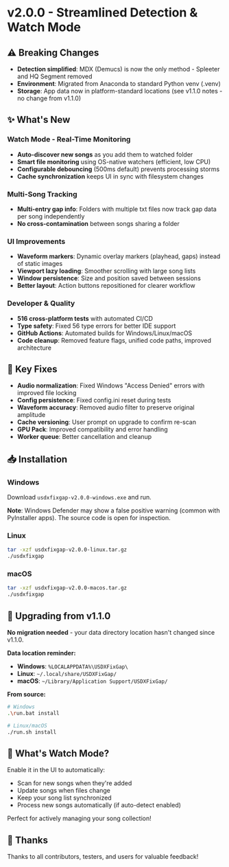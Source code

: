 ﻿# v2.0.0 - Streamlined Detection & Watch Mode

## ⚠️ Breaking Changes

- **Detection simplified**: MDX (Demucs) is now the only method - Spleeter and HQ Segment removed
- **Environment**: Migrated from Anaconda to standard Python venv (.venv)
- **Storage**: App data now in platform-standard locations (see v1.1.0 notes - no change from v1.1.0)

## ✨ What's New

### Watch Mode - Real-Time Monitoring
- **Auto-discover new songs** as you add them to watched folder
- **Smart file monitoring** using OS-native watchers (efficient, low CPU)
- **Configurable debouncing** (500ms default) prevents processing storms
- **Cache synchronization** keeps UI in sync with filesystem changes

### Multi-Song Tracking
- **Multi-entry gap info**: Folders with multiple txt files now track gap data per song independently
- **No cross-contamination** between songs sharing a folder

### UI Improvements
- **Waveform markers**: Dynamic overlay markers (playhead, gaps) instead of static images
- **Viewport lazy loading**: Smoother scrolling with large song lists
- **Window persistence**: Size and position saved between sessions
- **Better layout**: Action buttons repositioned for clearer workflow

### Developer & Quality
- **516 cross-platform tests** with automated CI/CD
- **Type safety**: Fixed 56 type errors for better IDE support
- **GitHub Actions**: Automated builds for Windows/Linux/macOS
- **Code cleanup**: Removed feature flags, unified code paths, improved architecture

## 🐛 Key Fixes

- **Audio normalization**: Fixed Windows "Access Denied" errors with improved file locking
- **Config persistence**: Fixed config.ini reset during tests
- **Waveform accuracy**: Removed audio filter to preserve original amplitude
- **Cache versioning**: User prompt on upgrade to confirm re-scan
- **GPU Pack**: Improved compatibility and error handling
- **Worker queue**: Better cancellation and cleanup

## 📥 Installation

### Windows
Download `usdxfixgap-v2.0.0-windows.exe` and run.

**Note**: Windows Defender may show a false positive warning (common with PyInstaller apps). The source code is open for inspection.

### Linux
```bash
tar -xzf usdxfixgap-v2.0.0-linux.tar.gz
./usdxfixgap
```

### macOS
```bash
tar -xzf usdxfixgap-v2.0.0-macos.tar.gz
./usdxfixgap
```

## 🔄 Upgrading from v1.1.0

**No migration needed** - your data directory location hasn't changed since v1.1.0.

**Data location reminder:**
- **Windows**: `%LOCALAPPDATA%\USDXFixGap\`
- **Linux**: `~/.local/share/USDXFixGap/`
- **macOS**: `~/Library/Application Support/USDXFixGap/`

**From source:**
```bash
# Windows
.\run.bat install

# Linux/macOS
./run.sh install
```

## 🎯 What's Watch Mode?

Enable it in the UI to automatically:
- Scan for new songs when they're added
- Update songs when files change
- Keep your song list synchronized
- Process new songs automatically (if auto-detect enabled)

Perfect for actively managing your song collection!

## 🙏 Thanks

Thanks to all contributors, testers, and users for valuable feedback!

